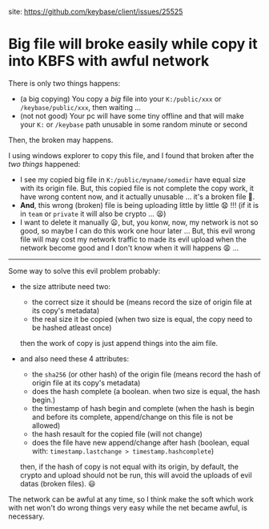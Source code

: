 site: https://github.com/keybase/client/issues/25525

# Big file will broke easily while copy it into KBFS with awful network

There is only two things happens: 

- (a big copying) You copy a *big* file into your `K:/public/xxx` or `/keybase/public/xxx`, then waiting ...
- (not not good) Your pc will have some tiny offline and that will make your `K:` or `/keybase` path unusable in some random minute or second

Then, the broken may happens.

I using windows explorer to copy this file, and I found that broken after the *two things* happened: 

- I see my copied big file in `K:/public/myname/somedir` have equal size with its origin file. But, this copied file is not complete the copy work, it have wrong content now, and it actually unusable ... it's a broken file 🤒.
- **And**, this wrong (broken) file is being uploading little by little 😧 !!! (if it is in `team` or `private` it will also be crypto ... 😫)
- I want to delete it manually 😦, but, you konw, now, my network is not so good, so maybe I can do this work one hour later ... But, this evil wrong file will may cost my network traffic to made its evil upload when the network become good and I don't know when it will happens 😩 ...

-----

Some way to solve this evil problem probably: 

- the size attribute need two: 
  
  - the correct size it should be (means record the size of origin file at its copy's metadata)
  - the real size it be copied (when two size is equal, the copy need to be hashed atleast once)
  
  then the work of copy is just append things into the aim file.
  
- and also need these 4 attributes: 
  
  - the `sha256` (or other hash) of the origin file (means record the hash of origin file at its copy's metadata)
  - does the hash complete (a boolean. when two size is equal, the hash begin.)
  - the timestamp of hash begin and complete (when the hash is begin and before its complete, append/change on this file is not be allowed)
  - the hash resault for the copied file (will not change)
  - does the file have new append/change after hash (boolean, equal with: `timestamp.lastchange > timestamp.hashcomplete`)
  
  then, if the hash of copy is not equal with its origin, by default, the crypto and upload should not be run, this will avoid the uploads of evil datas (broken files). 😃
  

The network can be awful at any time, so I think make the soft which work with net won't do wrong things very easy while the net became awful, is necessary.
  
